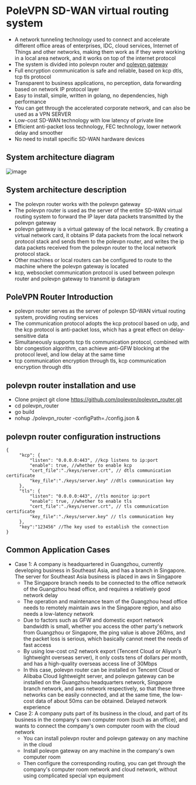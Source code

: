 # PoleVPN SD-WAN virtual routing system
* A network tunneling technology used to connect and accelerate different office areas of enterprises, IDC, cloud services, Internet of Things and other networks, making them work as if they were working in a local area network, and it works on top of the internet protocol
* The system is divided into polevpn router and [polevpn gateway](https://github.com/polevpn/polevpn_gateway)
* Full encryption communication is safe and reliable, based on kcp dtls, tcp tls protocol
* Transparent to business applications, no perception, data forwarding based on network IP protocol layer
* Easy to install, simple, written in golang, no dependencies, high performance
* You can get through the accelerated corporate network, and can also be used as a VPN SERVER
* Low-cost SD-WAN technology with low latency of private line
* Efficient anti-packet loss technology, FEC technology, lower network delay and smoother
* No need to install specific SD-WAN hardware devices

## System architecture diagram

![image](https://raw.githubusercontent.com/polevpn/polevpn_router/main/architecture.png)

## System architecture description
* The polevpn router works with the polevpn gateway
* The polevpn router is used as the server of the entire SD-WAN virtual routing system to forward the IP layer data packets transmitted by the polevpn gateway
* polevpn gateway is a virtual gateway of the local network. By creating a virtual network card, it obtains IP data packets from the local network protocol stack and sends them to the polevpn router, and writes the ip data packets received from the polevpn router to the local network protocol stack.
* Other machines or local routers can be configured to route to the machine where the polevpn gateway is located
* kcp, websocket communication protocol is used between polevpn router and polevpn gateway to transmit ip datagram

## PoleVPN Router Introduction
* polevpn router serves as the server of polevpn SD-WAN virtual routing system, providing routing services
* The communication protocol adopts the kcp protocol based on udp, and the kcp protocol is anti-packet loss, which has a great effect on delay-sensitive data
* Simultaneously supports tcp tls communication protocol, combined with bbr congestion algorithm, can achieve anti-GFW blocking at the protocol level, and low delay at the same time
* tcp communication encryption through tls, kcp communication encryption through dtls


## polevpn router installation and use
* Clone project git clone https://github.com/polevpn/polevpn_router.git
* cd polevpn_router
* go build
* nohup ./polevpn_router -configPath=./config.json &

## polevpn router configuration instructions
```
{
     "kcp": {
         "listen": "0.0.0.0:443", //kcp listens to ip:port
         "enable": true, //whether to enable kcp
         "cert_file":"./keys/server.crt", // dtls communication certificate
         "key_file":"./keys/server.key" //dtls communication key
     },
     "tls": {
         "listen": "0.0.0.0:443", //tls monitor ip:port
         "enable": true, //whether to enable tls
         "cert_file":"./keys/server.crt", // tls communication certificate
         "key_file":"./keys/server.key" // tls communication key
     },
     "key":"123456" //The key used to establish the connection
}
```
## Common Application Cases
- Case 1: A company is headquartered in Guangzhou, currently developing business in Southeast Asia, and has a branch in Singapore. The server for Southeast Asia business is placed in aws in Singapore
     - The Singapore branch needs to be connected to the office network of the Guangzhou head office, and requires a relatively good network delay
     - The operation and maintenance team of the Guangzhou head office needs to remotely maintain aws in the Singapore region, and also needs a low-latency network
     - Due to factors such as GFW and domestic export network bandwidth is small, whether you access the other party's network from Guangzhou or Singapore, the ping value is above 260ms, and the packet loss is serious, which basically cannot meet the needs of fast access
     - By using low-cost cn2 network export (Tencent Cloud or Aliyun's lightweight overseas server), it only costs tens of dollars per month, and has a high-quality overseas access line of 30Mbps
     - In this case, polevpn router can be installed on Tencent Cloud or Alibaba Cloud lightweight server, and polevpn gateway can be installed on the Guangzhou headquarters network, Singapore branch network, and aws network respectively, so that these three networks can be easily connected, and at the same time, the low-cost data of about 50ms can be obtained. Delayed network experience
- Case 2: A company puts part of its business in the cloud, and part of its business in the company's own computer room (such as an office), and wants to connect the company's own computer room with the cloud network
     - You can install polevpn router and polevpn gateway on any machine in the cloud
     - Install polevpn gateway on any machine in the company's own computer room
     - Then configure the corresponding routing, you can get through the company's computer room network and cloud network, without using complicated special vpn equipment
